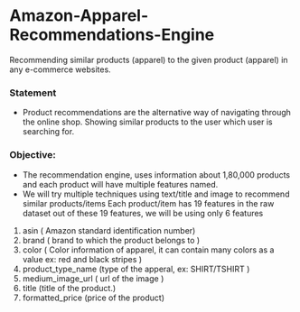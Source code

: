 # Amazon-Apparel-Recommendations-Engine


Recommending similar products (apparel) to the given product (apparel) in any e-commerce websites.

### Statement
 * Product recommendations are the alternative way of navigating through the online shop. Showing similar products to the user which user is searching for.
### Objective:
 * The recommendation engine, uses information about 1,80,000 products and each product will have multiple features named.
 * We will try multiple techniques using text/title and image to recommend similar products/items
Each product/item has 19 features in the raw dataset out of these 19 features, we will be using only 6 features

1. asin ( Amazon standard identification number)
2. brand ( brand to which the product belongs to )
3. color ( Color information of apparel, it can contain many colors as a value ex: red and black stripes )
4. product_type_name (type of the apperal, ex: SHIRT/TSHIRT )
5. medium_image_url ( url of the image )
6. title (title of the product.)
7. formatted_price (price of the product)
